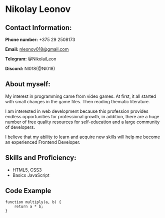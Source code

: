 # Nikolay Leonov

## Contact Information:

**Phone number:** +375 29 2508173

**Email:** nleonov018@gmail.com

**Telegram:** @NikolaiLeon

**Discord:** Nl018(@Nl018)

## About myself:

My interest in programming came from video games. At first, it all started with small changes in the game files. Then reading thematic literature.

I am interested in web development because this profession provides endless opportunities for professional growth,
in addition, there are a huge number of free quality resources for self-education and a large community of developers.

I believe that my ability to learn and acquire new skills will help me become an experienced Frontend Developer.

## Skills and Proficiency:

* HTML5, CSS3
* Basics JavaScript

## Code Example

```
function multiply(a, b) {
    return a * b;
}
```


